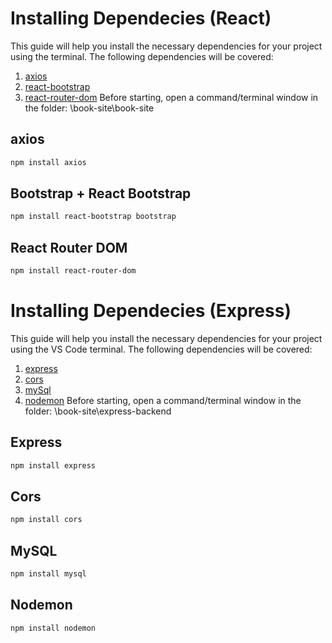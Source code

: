 # Installing Dependecies (React)

This guide will help you install the necessary dependencies for your project using the terminal. The following dependencies will be covered:

1. [axios](#axios)
2. [react-bootstrap](#react-bootstrap)
3. [react-router-dom](#react-router-dom)
Before starting, open a command/terminal window in the folder: \book-site\book-site



## axios

```bash
npm install axios
```

## Bootstrap + React Bootstrap

```bash
npm install react-bootstrap bootstrap 
```

## React Router DOM

```bash
npm install react-router-dom
```

# Installing Dependecies (Express)

This guide will help you install the necessary dependencies for your project using the VS Code terminal. The following dependencies will be covered:

1. [express](#express)
2. [cors](#cors)  
3. [mySql](#mysql)
4. [nodemon](#nodemon)
Before starting, open a command/terminal window in the folder: \book-site\express-backend

## Express
```bash
npm install express
```
## Cors
```bash
npm install cors
```
## MySQL
```bash
npm install mysql
```
## Nodemon
```bash
npm install nodemon
```

